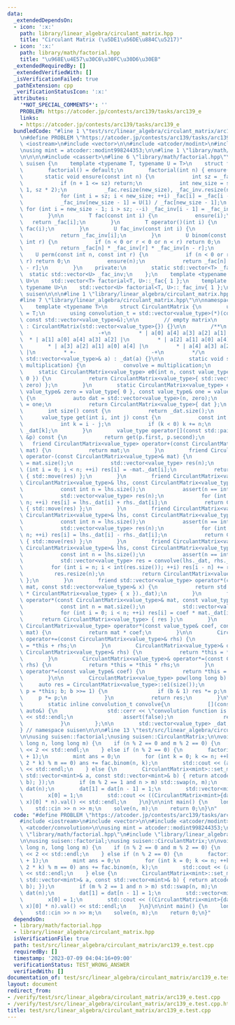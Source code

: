 ```yaml
---
data:
  _extendedDependsOn:
  - icon: ':x:'
    path: library/linear_algebra/circulant_matrix.hpp
    title: "Circulant Matrix (\u5DE1\u56DE\u884C\u5217)"
  - icon: ':x:'
    path: library/math/factorial.hpp
    title: "\u968E\u4E57\u30C6\u30FC\u30D6\u30EB"
  _extendedRequiredBy: []
  _extendedVerifiedWith: []
  _isVerificationFailed: true
  _pathExtension: cpp
  _verificationStatusIcon: ':x:'
  attributes:
    '*NOT_SPECIAL_COMMENTS*': ''
    PROBLEM: https://atcoder.jp/contests/arc139/tasks/arc139_e
    links:
    - https://atcoder.jp/contests/arc139/tasks/arc139_e
  bundledCode: "#line 1 \"test/src/linear_algebra/circulant_matrix/arc139_e.test.cpp\"\
    \n#define PROBLEM \"https://atcoder.jp/contests/arc139/tasks/arc139_e\"\n\n#include\
    \ <iostream>\n#include <vector>\n\n#include <atcoder/modint>\n#include <atcoder/convolution>\n\
    \nusing mint = atcoder::modint998244353;\n\n#line 1 \"library/math/factorial.hpp\"\
    \n\n\n\n#include <cassert>\n#line 6 \"library/math/factorial.hpp\"\n\nnamespace\
    \ suisen {\n    template <typename T, typename U = T>\n    struct factorial {\n\
    \        factorial() = default;\n        factorial(int n) { ensure(n); }\n\n \
    \       static void ensure(const int n) {\n            int sz = _fac.size();\n\
    \            if (n + 1 <= sz) return;\n            int new_size = std::max(n +\
    \ 1, sz * 2);\n            _fac.resize(new_size), _fac_inv.resize(new_size);\n\
    \            for (int i = sz; i < new_size; ++i) _fac[i] = _fac[i - 1] * i;\n\
    \            _fac_inv[new_size - 1] = U(1) / _fac[new_size - 1];\n           \
    \ for (int i = new_size - 1; i > sz; --i) _fac_inv[i - 1] = _fac_inv[i] * i;\n\
    \        }\n\n        T fac(const int i) {\n            ensure(i);\n         \
    \   return _fac[i];\n        }\n        T operator()(int i) {\n            return\
    \ fac(i);\n        }\n        U fac_inv(const int i) {\n            ensure(i);\n\
    \            return _fac_inv[i];\n        }\n        U binom(const int n, const\
    \ int r) {\n            if (n < 0 or r < 0 or n < r) return 0;\n            ensure(n);\n\
    \            return _fac[n] * _fac_inv[r] * _fac_inv[n - r];\n        }\n    \
    \    U perm(const int n, const int r) {\n            if (n < 0 or r < 0 or n <\
    \ r) return 0;\n            ensure(n);\n            return _fac[n] * _fac_inv[n\
    \ - r];\n        }\n    private:\n        static std::vector<T> _fac;\n      \
    \  static std::vector<U> _fac_inv;\n    };\n    template <typename T, typename\
    \ U>\n    std::vector<T> factorial<T, U>::_fac{ 1 };\n    template <typename T,\
    \ typename U>\n    std::vector<U> factorial<T, U>::_fac_inv{ 1 };\n} // namespace\
    \ suisen\n\n\n#line 1 \"library/linear_algebra/circulant_matrix.hpp\"\n\n\n\n\
    #line 7 \"library/linear_algebra/circulant_matrix.hpp\"\n\nnamespace suisen {\n\
    \    template <typename T>\n    struct CirculantMatrix {\n        using value_type\
    \ = T;\n        using convolution_t = std::vector<value_type>(*)(const std::vector<value_type>&,\
    \ const std::vector<value_type>&);\n\n        // empty matrix\n        CirculantMatrix()\
    \ : CirculantMatrix(std::vector<value_type>{}) {}\n\n        /**\n         * +-\
    \                        -+\n         * | a[0] a[4] a[3] a[2] a[1] |\n       \
    \  * | a[1] a[0] a[4] a[3] a[2] |\n         * | a[2] a[1] a[0] a[4] a[3] |\n \
    \        * | a[3] a[2] a[1] a[0] a[4] |\n         * | a[4] a[3] a[2] a[1] a[0]\
    \ |\n         * +-                        -+\n         */\n        explicit CirculantMatrix(const\
    \ std::vector<value_type>& a) : _dat(a) {}\n\n        static void set_multiplication(convolution_t\
    \ multiplication) {\n            convolve = multiplication;\n        }\n\n   \
    \     static CirculantMatrix<value_type> e0(int n, const value_type& zero = value_type{\
    \ 0 }) {\n            return CirculantMatrix<value_type>{ std::vector<value_type>(n,\
    \ zero) };\n        }\n        static CirculantMatrix<value_type> e1(int n, const\
    \ value_type& zero = value_type{ 0 }, const value_type& one = value_type{ 1 })\
    \ {\n            auto dat = std::vector<value_type>(n, zero);\n            dat[0]\
    \ = one;\n            return CirculantMatrix<value_type>{ dat };\n        }\n\n\
    \        int size() const {\n            return _dat.size();\n        }\n\n  \
    \      value_type get(int i, int j) const {\n            const int n = size();\n\
    \            int k = i - j;\n            if (k < 0) k += n;\n            return\
    \ _dat[k];\n        }\n        value_type operator[](const std::pair<int, int>\
    \ &p) const {\n            return get(p.first, p.second);\n        }\n\n     \
    \   friend CirculantMatrix<value_type> operator+(const CirculantMatrix<value_type>&\
    \ mat) {\n            return mat;\n        }\n        friend CirculantMatrix<value_type>\
    \ operator-(const CirculantMatrix<value_type>& mat) {\n            const int n\
    \ = mat.size();\n            std::vector<value_type> res(n);\n            for\
    \ (int i = 0; i < n; ++i) res[i] = -mat._dat[i];\n            return CirculantMatrix<value_type>\
    \ { std::move(res) };\n        }\n        friend CirculantMatrix<value_type> operator+(const\
    \ CirculantMatrix<value_type>& lhs, const CirculantMatrix<value_type>& rhs) {\n\
    \            const int n = lhs.size();\n            assert(n == int(rhs.size()));\n\
    \            std::vector<value_type> res(n);\n            for (int i = 0; i <\
    \ n; ++i) res[i] = lhs._dat[i] + rhs._dat[i];\n            return CirculantMatrix<value_type>\
    \ { std::move(res) };\n        }\n        friend CirculantMatrix<value_type> operator-(const\
    \ CirculantMatrix<value_type>& lhs, const CirculantMatrix<value_type>& rhs) {\n\
    \            const int n = lhs.size();\n            assert(n == int(rhs.size()));\n\
    \            std::vector<value_type> res(n);\n            for (int i = 0; i <\
    \ n; ++i) res[i] = lhs._dat[i] - rhs._dat[i];\n            return CirculantMatrix<value_type>\
    \ { std::move(res) };\n        }\n        friend CirculantMatrix<value_type> operator*(const\
    \ CirculantMatrix<value_type>& lhs, const CirculantMatrix<value_type>& rhs) {\n\
    \            const int n = lhs.size();\n            assert(n == int(rhs.size()));\n\
    \            std::vector<value_type> res = convolve(lhs._dat, rhs._dat);\n   \
    \         for (int i = n; i < int(res.size()); ++i) res[i - n] += res[i];\n  \
    \          res.resize(n);\n            return CirculantMatrix<value_type> { std::move(res)\
    \ };\n        }\n        friend std::vector<value_type> operator*(const CirculantMatrix<value_type>&\
    \ mat, const std::vector<value_type>& x) {\n            return std::move((mat\
    \ * CirculantMatrix<value_type> { x })._dat);\n        }\n        friend CirculantMatrix<value_type>\
    \ operator*(const CirculantMatrix<value_type>& mat, const value_type& coef) {\n\
    \            const int n = mat.size();\n            std::vector<value_type> res(n);\n\
    \            for (int i = 0; i < n; ++i) res[i] = coef * mat._dat[i];\n      \
    \      return CirculantMatrix<value_type> { res };\n        }\n        friend\
    \ CirculantMatrix<value_type> operator*(const value_type& coef, const CirculantMatrix<value_type>&\
    \ mat) {\n            return mat * coef;\n        }\n\n        CirculantMatrix<value_type>&\
    \ operator+=(const CirculantMatrix<value_type>& rhs) {\n            return *this\
    \ = *this + rhs;\n        }\n        CirculantMatrix<value_type>& operator-=(const\
    \ CirculantMatrix<value_type>& rhs) {\n            return *this = *this - rhs;\n\
    \        }\n        CirculantMatrix<value_type>& operator*=(const CirculantMatrix<value_type>&\
    \ rhs) {\n            return *this = *this * rhs;\n        }\n        CirculantMatrix<value_type>&\
    \ operator*=(const value_type& coef) {\n            return *this = *this * coef;\n\
    \        }\n\n        CirculantMatrix<value_type> pow(long long b) {\n       \
    \     auto res = CirculantMatrix<value_type>::e1(size());\n            for (auto\
    \ p = *this; b; b >>= 1) {\n                if (b & 1) res *= p;\n           \
    \     p *= p;\n            }\n            return res;\n        }\n\n    private:\n\
    \        static inline convolution_t convolve{\n            [](const auto&, const\
    \ auto&) {\n                std::cerr << \"convolution function is not available.\"\
    \ << std::endl;\n                assert(false);\n                return std::vector<value_type>{};\n\
    \            }\n        };\n\n        std::vector<value_type> _dat;\n    };\n\
    } // namespace suisen\n\n\n#line 13 \"test/src/linear_algebra/circulant_matrix/arc139_e.test.cpp\"\
    \n\nusing suisen::factorial;\nusing suisen::CirculantMatrix;\n\nvoid solve(long\
    \ long n, long long m) {\n    if (n % 2 == 0 and m % 2 == 0) {\n        std::cout\
    \ << 2 << std::endl;\n    } else if (n % 2 == 0) {\n        factorial<mint> fac(n\
    \ + 1);\n        mint ans = 0;\n        for (int k = 0; k <= n; ++k) if ((n -\
    \ 2 * k) % m == 0) ans += fac.binom(n, k);\n        std::cout << (ans * m).val()\
    \ << std::endl;\n    } else {\n        CirculantMatrix<mint>::set_multiplication([](const\
    \ std::vector<mint>& a, const std::vector<mint>& b) { return atcoder::convolution(a,\
    \ b); });\n        if (m % 2 == 1 and n > m) std::swap(n, m);\n        std::vector<mint>\
    \ dat(n);\n        dat[1] = dat[n - 1] = 1;\n        std::vector<mint> x(n);\n\
    \        x[0] = 1;\n        std::cout << ((CirculantMatrix<mint>{dat}.pow(m) *\
    \ x)[0] * n).val() << std::endl;\n    }\n}\n\nint main() {\n    long long n, m;\n\
    \    std::cin >> n >> m;\n    solve(n, m);\n    return 0;\n}\n"
  code: "#define PROBLEM \"https://atcoder.jp/contests/arc139/tasks/arc139_e\"\n\n\
    #include <iostream>\n#include <vector>\n\n#include <atcoder/modint>\n#include\
    \ <atcoder/convolution>\n\nusing mint = atcoder::modint998244353;\n\n#include\
    \ \"library/math/factorial.hpp\"\n#include \"library/linear_algebra/circulant_matrix.hpp\"\
    \n\nusing suisen::factorial;\nusing suisen::CirculantMatrix;\n\nvoid solve(long\
    \ long n, long long m) {\n    if (n % 2 == 0 and m % 2 == 0) {\n        std::cout\
    \ << 2 << std::endl;\n    } else if (n % 2 == 0) {\n        factorial<mint> fac(n\
    \ + 1);\n        mint ans = 0;\n        for (int k = 0; k <= n; ++k) if ((n -\
    \ 2 * k) % m == 0) ans += fac.binom(n, k);\n        std::cout << (ans * m).val()\
    \ << std::endl;\n    } else {\n        CirculantMatrix<mint>::set_multiplication([](const\
    \ std::vector<mint>& a, const std::vector<mint>& b) { return atcoder::convolution(a,\
    \ b); });\n        if (m % 2 == 1 and n > m) std::swap(n, m);\n        std::vector<mint>\
    \ dat(n);\n        dat[1] = dat[n - 1] = 1;\n        std::vector<mint> x(n);\n\
    \        x[0] = 1;\n        std::cout << ((CirculantMatrix<mint>{dat}.pow(m) *\
    \ x)[0] * n).val() << std::endl;\n    }\n}\n\nint main() {\n    long long n, m;\n\
    \    std::cin >> n >> m;\n    solve(n, m);\n    return 0;\n}"
  dependsOn:
  - library/math/factorial.hpp
  - library/linear_algebra/circulant_matrix.hpp
  isVerificationFile: true
  path: test/src/linear_algebra/circulant_matrix/arc139_e.test.cpp
  requiredBy: []
  timestamp: '2023-07-09 04:04:16+09:00'
  verificationStatus: TEST_WRONG_ANSWER
  verifiedWith: []
documentation_of: test/src/linear_algebra/circulant_matrix/arc139_e.test.cpp
layout: document
redirect_from:
- /verify/test/src/linear_algebra/circulant_matrix/arc139_e.test.cpp
- /verify/test/src/linear_algebra/circulant_matrix/arc139_e.test.cpp.html
title: test/src/linear_algebra/circulant_matrix/arc139_e.test.cpp
---
```

